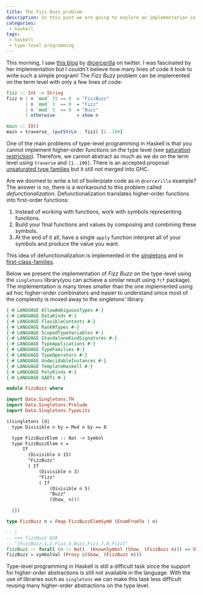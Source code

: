 ```yaml
---
title: The Fizz Buzz problem
description: In this post we are going to explore an implementation in Haskell of the well-known program Fizz Buzz but on the type-level.
categories:
 - haskell
tags:
 - haskell
 - type-level programming
---
```


This morning, I saw [this blog](https://twitter.com/cercerilla/status/1441994898870177796?s=20) by [@cercerilla](https://twitter.com/cercerilla/) on twitter. I was fascinated by her implementation but I couldn't believe how many lines of code it took to write such a simple program! The _Fizz Buzz_ problem can be implemented on the term level with only a few lines of code:

```haskell
fizz :: Int -> String
fizz n | n `mod` 15 == 0  = "FizzBuzz"
       | n `mod` 3  == 0  = "Fizz"
       | n `mod` 5  == 0  = "Buzz"
       | otherwise        = show n

main :: IO()
main = traverse_ (putStrLn . fizz) [1..100]
```

One of the main problems of type-level programming in Haskell is that you cannot implement higher-order functions on the type level (see [saturation restriction](https://github.com/ghc-proposals/ghc-proposals/blob/master/proposals/0242-unsaturated-type-families.rst#recap-saturation-restriction)). Therefore, we cannot abstract as much as we do on the term level using `traverse` and `[1..100]`. There is an accepted proposal [unsaturated type families](https://github.com/ghc-proposals/ghc-proposals/blob/master/proposals/0242-unsaturated-type-families.rst) but it still not merged into GHC.

Are we doomed to write a lot of boilerplate code as in `@cercerilla` example? The answer is no, there is a workaround to this problem called _defunctionalization_. Defunctionalization translates higher-order functions into first-order functions:

1. Instead of working with functions, work with symbols representing functions.
2. Build your final functions and values by composing and combining these symbols.
3. At the end of it all, have a single `apply` function interpret all of your symbols and produce the value you want.

This idea of defunctionalization is implemented in the [singletons](https://hackage.haskell.org/package/singletons) and in [first-class-families](https://hackage.haskell.org/package/first-class-families).

Below we present the implementation of _Fizz Buzz_ on the type-level using the `singletons` library(you can achieve a similar result using `fcf` package). The implementation is many times smaller than the one implemented using ad hoc higher-order combinators and easier to understand since most of the complexity is moved away to the singletons' library.

```haskell
{-# LANGUAGE AllowAmbiguousTypes #-}
{-# LANGUAGE DataKinds #-}
{-# LANGUAGE FlexibleContexts #-}
{-# LANGUAGE RankNTypes #-}
{-# LANGUAGE ScopedTypeVariables #-}
{-# LANGUAGE StandaloneKindSignatures #-}
{-# LANGUAGE TypeApplications #-}
{-# LANGUAGE TypeFamilies #-}
{-# LANGUAGE TypeOperators #-}
{-# LANGUAGE UndecidableInstances #-}
{-# LANGUAGE TemplateHaskell #-}
{-# LANGUAGE PolyKinds #-}
{-# LANGUAGE GADTs #-}

module FizzBuzz where

import Data.Singletons.TH
import Data.Singletons.Prelude
import Data.Singletons.TypeLits

$(singletons [d|
  type Divisible n by = Mod n by == 0

  type FizzBuzzElem :: Nat -> Symbol
  type FizzBuzzElem n =
      If
        (Divisible n 15)
        "FizzBuzz"
        ( If
            (Divisible n 3)
            "Fizz"
            ( If
                (Divisible n 5)
                "Buzz"
                (Show_ n)))

  |])

type FizzBuzz n = Fmap FizzBuzzElemSym0 (EnumFromTo 1 n)

-- |
-- >>> fizzBuzz @10
-- "[FizzBuzz,1,2,Fizz,4,Buzz,Fizz,7,8,Fizz]"
fizzBuzz :: forall (n :: Nat). (KnownSymbol (Show_ (FizzBuzz n))) => String
fizzBuzz = symbolVal (Proxy @(Show_ (FizzBuzz n)))
```

Type-level programming in Haskell is still a difficult task since the support for higher-order abstractions is still not available in the language. With the use of libraries such as `singletons` we can make this task less difficult reusing many higher-order abstractions on the type level.

